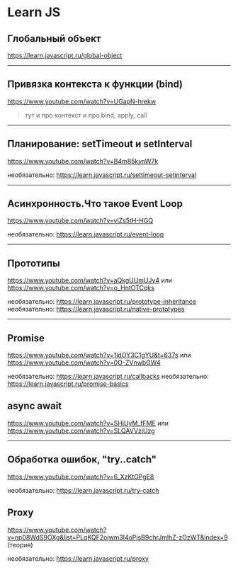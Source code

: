 # Learn JS
## Глобальный объект
https://learn.javascript.ru/global-object

---

## Привязка контекста к функции (bind)
https://www.youtube.com/watch?v=UGapN-hrekw
> тут и про контекст и про bind, apply, call

---

## Планирование: setTimeout и setInterval
https://www.youtube.com/watch?v=B4m85kynW7k

необязательно: https://learn.javascript.ru/settimeout-setinterval

---

## Асинхронность.Что такое Event Loop
https://www.youtube.com/watch?v=vIZs5tH-HGQ

необязательно: https://learn.javascript.ru/event-loop

---

## Прототипы
https://www.youtube.com/watch?v=aQkgUUmUJy4
или https://www.youtube.com/watch?v=o_HntOTCqks

необязательно: https://learn.javascript.ru/prototype-inheritance
необязательно: https://learn.javascript.ru/native-prototypes

---

## Promise
https://www.youtube.com/watch?v=1idOY3C1gYU&t=637s
или https://www.youtube.com/watch?v=0O-ZVnwbGW4

необязательно: https://learn.javascript.ru/callbacks
необязательно: https://learn.javascript.ru/promise-basics

## async await
https://www.youtube.com/watch?v=SHiUyM_fFME
или https://www.youtube.com/watch?v=SLQAVVziUzg

---

## Обработка ошибок, "try..catch"
https://www.youtube.com/watch?v=6_XzKtGPgE8

необязательно: https://learn.javascript.ru/try-catch

## Proxy
https://www.youtube.com/watch?v=np08WdS9OXg&list=PLqKQF2ojwm3l4oPjsB9chrJmlhZ-zOzWT&index=9 (теория)

необязательно: https://learn.javascript.ru/proxy
